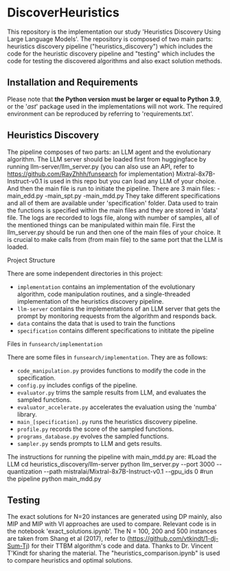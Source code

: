 # DiscoverHeuristics
This repository is the implementation our study 'Heuristics Discovery Using Large Language Models'. The repository is composed of two main parts: heuristics discovery pipeline ("heuristics_discovery") which includes the code for the heuristic discovery pipeline and "testing" which includes the code for testing the discovered algorithms and also exact solution methods.

## Installation and Requirements

Please note that **the Python version must be larger or equal to Python 3.9**, or the '*ast*' package used in the implementations will not work. The required environment can be reproduced by referring to 'requirements.txt'.

## Heuristics Discovery
The pipeline composes of two parts: an LLM agent and the evolutionary algorithm. The LLM server should be loaded first from huggingface by running llm-server/llm_server.py (you can also use an API, refer to https://github.com/RayZhhh/funsearch for implementation) Mixtral-8x7B-Instruct-v0.1 is used in this repo but you can load any LLM of your choice. And then the main file is run to initiate the pipeline. There are 3 main files:
	-main_edd.py
	-main_spt.py
	-main_mdd.py
They take different specifications and all of them are available under 'specification' folder. Data used to train the functions is specified within the main files and they are stored in 'data' file. The logs are recorded to logs file, along with number of samples, all of the mentioned things can be manipulated within main file.  First the llm_server.py should be run and then one of the main files of your choice. It is crucial to make calls from (from main file) to the same port that the LLM is loaded. 

Project Structure

There are some independent directories in this project:

- `implementation` contains an implementation of the evolutionary algorithm, code manipulation routines, and a single-threaded implementation of the heuristics discovery pipeline. 
- `llm-server` contains the implementations of an LLM server that gets the prompt by monitoring requests from the algorithm and responds back.
- `data` contains the data that is used to train the functions
- `specification` contains different specifications to inititate the pipeline 

Files in `funsearch/implementation`

There are some files in `funsearch/implementation`. They are as follows:

- `code_manipulation.py` provides functions to modify the code in the specification.
- `config.py` includes configs of the pipeline.
- `evaluator.py` trims the sample results from LLM, and evaluates the sampled functions.
- `evaluator_accelerate.py` accelerates the evaluation using the 'numba' library.
- `main_[specification].py` runs the heuristics discovery pipeline. 
- `profile.py` records the score of the sampled functions.
- `programs_database.py` evolves the sampled functions.
- `sampler.py` sends prompts to LLM and gets results.


The instructions for running the pipeline with main_mdd.py are: 
#Load the LLM
cd heuristics_discovery/llm-server
python llm_server.py --port 3000 --quantization --path mistralai/Mixtral-8x7B-Instruct-v0.1 --gpu_ids 0 
#run the pipeline
python main_mdd.py



## Testing

The exact solutions for N=20 instances are generated using DP mainly, also MIP and MIP with VI approaches are used to compare. Relevant code is in the notebook 'exact_solutions.ipynb'.
The N = 100, 200 and 500 instances are taken from Shang et al (2017), refer to (https://github.com/vtkindt/1-dj-Sum-Tj) for their TTBM algorithm's code and data. Thanks to Dr. Vincent T'Kindt for sharing the material. The "heuristics_comparison.ipynb" is used to compare heuristics and optimal solutions.
